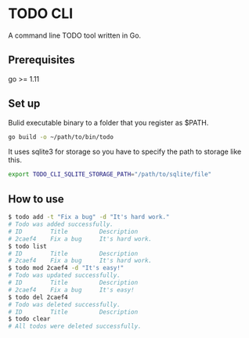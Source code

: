 # TODO CLI

A command line TODO tool written in Go.

## Prerequisites

go >= 1.11

## Set up

Bulid executable binary to a folder that you register as $PATH.

```sh
go build -o ~/path/to/bin/todo
```

It uses sqlite3 for storage so you have to specify the path to storage like this.

```sh
export TODO_CLI_SQLITE_STORAGE_PATH="/path/to/sqlite/file"
```

## How to use

```sh
$ todo add -t "Fix a bug" -d "It's hard work."
# Todo was added successfully.
# ID        Title         Description
# 2caef4    Fix a bug     It's hard work.
$ todo list
# ID        Title         Description
# 2caef4    Fix a bug     It's hard work.
$ todo mod 2caef4 -d "It's easy!"
# Todo was updated successfully.
# ID        Title         Description
# 2caef4    Fix a bug     It's easy!
$ todo del 2caef4
# Todo was deleted successfully.
# ID        Title         Description
$ todo clear
# All todos were deleted successfully.
```
